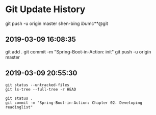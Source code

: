 # Git Update History
git push -u origin master
shen-bing *lbu*mc**@git

## 2019-03-09 16:08:35

git add .
git commit -m "Spring-Boot-in-Action: init"
git push -u origin master

## 2019-03-09 20:55:30

    git status --untracked-files
    git ls-tree --full-tree -r HEAD

    git status .
    git commit -m "Spring-Boot-in-Action: Chapter 02. Developing readinglist"
